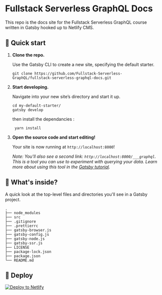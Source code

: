 # Fullstack Serverless GraphQL Docs

This repo is the docs site for the Fullstack Serverless GraphQL course written in Gatsby hooked up to Netlify CMS.

## 🚀 Quick start

1.  **Clone the repo.**

    Use the Gatsby CLI to create a new site, specifying the default starter.

    ```shell
    git clone https://github.com/Fullstack-Serverless-GraphQL/fullstack-serverless-graphql-docs.git
    ```

2)  **Start developing.**

    Navigate into your new site’s directory and start it up.

    ```shell
    cd my-default-starter/
    gatsby develop
    ```

    then install the dependancies :

    ```shell
     yarn install
    ```

1)  **Open the source code and start editing!**

    Your site is now running at `http://localhost:8000`!

    _Note: You'll also see a second link: _`http://localhost:8000/___graphql`_. This is a tool you can use to experiment with querying your data. Learn more about using this tool in the [Gatsby tutorial](https://www.gatsbyjs.org/tutorial/part-five/#introducing-graphiql)._

## 🧐 What's inside?

A quick look at the top-level files and directories you'll see in a Gatsby project.

    .
    ├── node_modules
    ├── src
    ├── .gitignore
    ├── .prettierrc
    ├── gatsby-browser.js
    ├── gatsby-config.js
    ├── gatsby-node.js
    ├── gatsby-ssr.js
    ├── LICENSE
    ├── package-lock.json
    ├── package.json
    └── README.md

## 💫 Deploy

[![Deploy to Netlify](https://www.netlify.com/img/deploy/button.svg)](https://github.com/Fullstack-Serverless-GraphQL/fullstack-serverless-graphql-docs.git)
